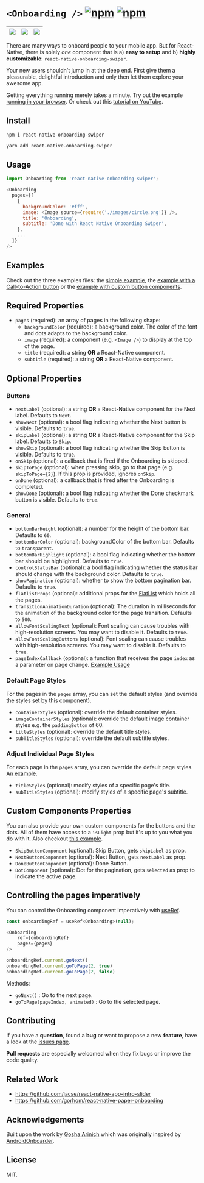 # `<Onboarding />` [![npm](https://img.shields.io/npm/v/react-native-onboarding-swiper.svg)](https://www.npmjs.com/package/react-native-onboarding-swiper) [![npm](https://img.shields.io/npm/dm/react-native-onboarding-swiper.svg)](https://www.npmjs.com/package/react-native-onboarding-swiper)

| ![](demo/simple1.png) | ![](demo/simple2.png) | ![](demo/demo.gif) |
| --------------------- | --------------------- | ------------------ |


There are many ways to onboard people to your mobile app. But for React-Native, there is solely _one_ component that is a) **easy to setup** and b) **highly customizable**:
`react-native-onboarding-swiper`.

Your new users shouldn't jump in at the deep end. First give them a pleasurable, delightful introduction and only then let them explore your awesome app.

Getting everything running merely takes a minute. Try out the example [running in your browser](https://snack.expo.io/dlQTGD06P). Or check out this [tutorial on YouTube](https://www.youtube.com/watch?v=SMkR-iIGvwQ).

## Install

```bash
npm i react-native-onboarding-swiper
```

```bash
yarn add react-native-onboarding-swiper
```

## Usage

```js
import Onboarding from 'react-native-onboarding-swiper';

<Onboarding
  pages={[
    {
      backgroundColor: '#fff',
      image: <Image source={require('./images/circle.png')} />,
      title: 'Onboarding',
      subtitle: 'Done with React Native Onboarding Swiper',
    },
    ...
  ]}
/>
```

## Examples

Check out the three examples files: the [simple example](examples/Simple.js), the [example with a Call-to-Action button](examples/WithCTA.js) or the [example with custom button components](examples/CustomButtons.js).

## Required Properties

* `pages` (required): an array of pages in the following shape:
  * `backgroundColor` (required): a background color. The color of the font and dots adapts to the background color.
  * `image` (required): a component (e.g. `<Image />`) to display at the top of the page.
  * `title` (required): a string **OR** a React-Native component.
  * `subtitle` (required): a string **OR** a React-Native component.

## Optional Properties

### Buttons

* `nextLabel` (optional): a string **OR** a React-Native component for the Next label. Defaults to `Next`.
* `showNext` (optional): a bool flag indicating whether the Next button is visible. Defaults to `true`.
* `skipLabel` (optional): a string **OR** a React-Native component for the Skip label. Defaults to `Skip`.
* `showSkip` (optional): a bool flag indicating whether the Skip button is visible. Defaults to `true`.
* `onSkip` (optional): a callback that is fired if the Onboarding is skipped.
* `skipToPage` (optional): when pressing skip, go to that page (e.g. `skipToPage={2}`). If this prop is provided, ignores `onSkip`.
* `onDone` (optional): a callback that is fired after the Onboarding is completed.
* `showDone` (optional): a bool flag indicating whether the Done checkmark button is visible. Defaults to `true`.

### General

* `bottomBarHeight` (optional): a number for the height of the bottom bar. Defaults to `60`.
* `bottomBarColor` (optional): backgroundColor of the bottom bar. Defaults to `transparent`.
* `bottomBarHighlight` (optional): a bool flag indicating whether the bottom bar should be highlighted. Defaults to `true`.
* `controlStatusBar` (optional): a bool flag indicating whether the status bar should change with the background color. Defaults to `true`.
* `showPagination` (optional): whether to show the bottom pagination bar. Defaults to `true`.
* `flatlistProps` (optional): additional props for the [FlatList](https://facebook.github.io/react-native/docs/flatlist.html) which holds all the pages.
* `transitionAnimationDuration` (optional): The duration in milliseconds for the animation of the background color for the page transition. Defaults to `500`.
* `allowFontScalingText` (optional): Font scaling can cause troubles with high-resolution screens. You may want to disable it. Defaults to `true`.
* `allowFontScalingButtons` (optional): Font scaling can cause troubles with high-resolution screens. You may want to disable it. Defaults to `true`.
* `pageIndexCallback` (optional): a function that receives the page `index` as a parameter on page change. [Example Usage](https://github.com/jfilter/react-native-onboarding-swiper/pull/40)

### Default Page Styles

For the pages in the `pages` array, you can set the default styles (and override the styles set by this component).

* `containerStyles` (optional): override the default container styles.
* `imageContainerStyles` (optional): override the default image container styles e.g. the `paddingBottom` of 60.
* `titleStyles` (optional): override the default title styles.
* `subTitleStyles` (optional): override the default subtitle styles.

### Adjust Individual Page Styles

For each page in the `pages` array, you can override the default page styles. [An example](examples/CustomButtons.js).

* `titleStyles` (optional): modify styles of a specific page's title.
* `subTitleStyles` (optional): modify styles of a specific page's subtitle.

## Custom Components Properties

You can also provide your own custom components for the buttons and the dots. All of them have access to a `isLight` prop but it's up to you what you do with it. Also checkout [this example](examples/CustomButtons.js).

* `SkipButtonComponent` (optional): Skip Button, gets `skipLabel` as prop.
* `NextButtonComponent` (optional): Next Button, gets `nextLabel` as prop.
* `DoneButtonComponent` (optional): Done Button.
* `DotComponent` (optional): Dot for the pagination, gets `selected` as prop to indicate the active page.

## Controlling the pages imperatively 

You can control the Onboarding component imperatively with [useRef](https://reactjs.org/docs/hooks-reference.html#useref).

```js
const onboardingRef = useRef<Onboarding>(null);

<Onboarding
    ref={onboardingRef}
    pages={pages}
/>

onboardingRef.current.goNext()
onboardingRef.current.goToPage(2, true)
onboardingRef.current.goToPage(2, false)
```

Methods:

* `goNext()` : Go to the next page.
* `goToPage(pageIndex, animated)` : Go to the selected page.

## Contributing

If you have a **question**, found a **bug** or want to propose a new **feature**, have a look at the [issues page](https://github.com/jfilter/react-native-onboarding-swiper/issues).

**Pull requests** are especially welcomed when they fix bugs or improve the code quality.

## Related Work

* https://github.com/jacse/react-native-app-intro-slider
* https://github.com/gorhom/react-native-paper-onboarding

## Acknowledgements

Built upon the work by [Gosha Arinich](https://github.com/goshakkk/react-native-simple-onboarding) which was originally inspired by [AndroidOnboarder](https://github.com/chyrta/AndroidOnboarder).

## License

MIT.
